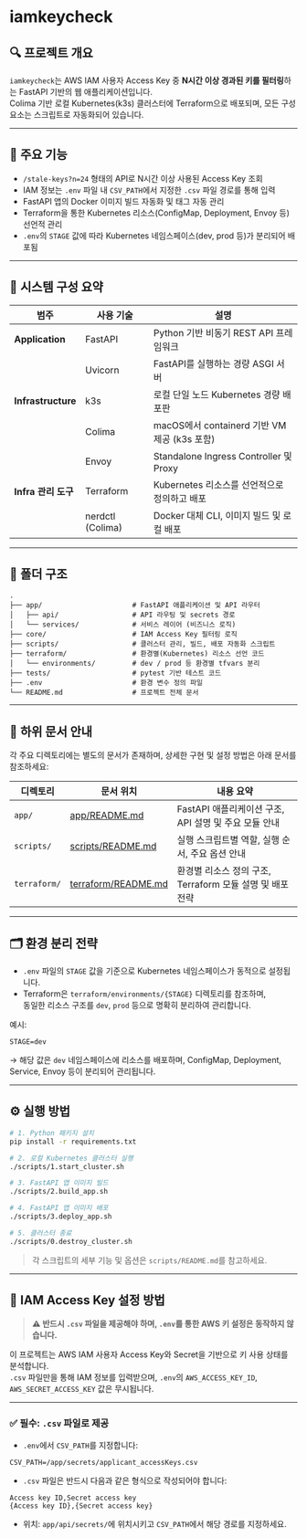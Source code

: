# iamkeycheck

## 🔍 프로젝트 개요

`iamkeycheck`는 AWS IAM 사용자 Access Key 중 **N시간 이상 경과된 키를 필터링**하는 FastAPI 기반의 웹 애플리케이션입니다.  
Colima 기반 로컬 Kubernetes(k3s) 클러스터에 Terraform으로 배포되며, 모든 구성 요소는 스크립트로 자동화되어 있습니다.

---

## 🎯 주요 기능

- `/stale-keys?n=24` 형태의 API로 N시간 이상 사용된 Access Key 조회
- IAM 정보는 `.env` 파일 내 `CSV_PATH`에서 지정한 `.csv` 파일 경로를 통해 입력
- FastAPI 앱의 Docker 이미지 빌드 자동화 및 태그 자동 관리
- Terraform을 통한 Kubernetes 리소스(ConfigMap, Deployment, Envoy 등) 선언적 관리
- `.env`의 `STAGE` 값에 따라 Kubernetes 네임스페이스(dev, prod 등)가 분리되어 배포됨

---

## 🧱 시스템 구성 요약

| 범주             | 사용 기술         | 설명 |
|------------------|------------------|------|
| **Application**  | FastAPI          | Python 기반 비동기 REST API 프레임워크 |
|                  | Uvicorn          | FastAPI를 실행하는 경량 ASGI 서버 |
| **Infrastructure** | k3s              | 로컬 단일 노드 Kubernetes 경량 배포판 |
|                  | Colima           | macOS에서 containerd 기반 VM 제공 (k3s 포함) |
|                  | Envoy            | Standalone Ingress Controller 및 Proxy |
| **Infra 관리 도구** | Terraform        | Kubernetes 리소스를 선언적으로 정의하고 배포 |
|                  | nerdctl (Colima) | Docker 대체 CLI, 이미지 빌드 및 로컬 배포 |

---

## 📁 폴더 구조

```
.
├── app/                      # FastAPI 애플리케이션 및 API 라우터
│   ├── api/                  # API 라우팅 및 secrets 경로
│   └── services/             # 서비스 레이어 (비즈니스 로직)
├── core/                     # IAM Access Key 필터링 로직
├── scripts/                  # 클러스터 관리, 빌드, 배포 자동화 스크립트
├── terraform/                # 환경별(Kubernetes) 리소스 선언 코드
│   └── environments/         # dev / prod 등 환경별 tfvars 분리
├── tests/                    # pytest 기반 테스트 코드
├── .env                      # 환경 변수 정의 파일
└── README.md                 # 프로젝트 전체 문서
```

---

## 📘 하위 문서 안내

각 주요 디렉토리에는 별도의 문서가 존재하며, 상세한 구현 및 설정 방법은 아래 문서를 참조하세요:

| 디렉토리   | 문서 위치             | 내용 요약 |
|------------|------------------------|-----------|
| `app/`     | [app/README.md](app/README.md)        | FastAPI 애플리케이션 구조, API 설명 및 주요 모듈 안내 |
| `scripts/` | [scripts/README.md](scripts/README.md)    | 실행 스크립트별 역할, 실행 순서, 주요 옵션 안내 |
| `terraform/` | [terraform/README.md](terraform/README.md) | 환경별 리소스 정의 구조, Terraform 모듈 설명 및 배포 전략 |

---

## 🗂 환경 분리 전략

- `.env` 파일의 `STAGE` 값을 기준으로 Kubernetes 네임스페이스가 동적으로 설정됩니다.
- Terraform은 `terraform/environments/{STAGE}` 디렉토리를 참조하며,  
  동일한 리소스 구조를 `dev`, `prod` 등으로 명확히 분리하여 관리합니다.

예시:

```dotenv
STAGE=dev
```

→ 해당 값은 `dev` 네임스페이스에 리소스를 배포하며, ConfigMap, Deployment, Service, Envoy 등이 분리되어 관리됩니다.

---

## ⚙️ 실행 방법

```bash
# 1. Python 패키지 설치
pip install -r requirements.txt

# 2. 로컬 Kubernetes 클러스터 실행
./scripts/1.start_cluster.sh

# 3. FastAPI 앱 이미지 빌드
./scripts/2.build_app.sh

# 4. FastAPI 앱 이미지 배포
./scripts/3.deploy_app.sh

# 5. 클러스터 종료
./scripts/0.destroy_cluster.sh

```

> 각 스크립트의 세부 기능 및 옵션은 `scripts/README.md`를 참고하세요.

---

## 🔐 IAM Access Key 설정 방법

> **⚠️ 반드시 `.csv` 파일을 제공해야 하며, `.env`를 통한 AWS 키 설정은 동작하지 않습니다.**

이 프로젝트는 AWS IAM 사용자 Access Key와 Secret을 기반으로 키 사용 상태를 분석합니다.  
`.csv` 파일만을 통해 IAM 정보를 입력받으며, `.env`의 `AWS_ACCESS_KEY_ID`, `AWS_SECRET_ACCESS_KEY` 값은 무시됩니다.

---

### ✅ 필수: `.csv` 파일로 제공

- `.env`에서 `CSV_PATH`를 지정합니다:

```dotenv
CSV_PATH=/app/secrets/applicant_accessKeys.csv
```

- `.csv` 파일은 반드시 다음과 같은 형식으로 작성되어야 합니다:

```csv
Access key ID,Secret access key
{Access key ID},{Secret access key}
```

- 위치: `app/api/secrets/`에 위치시키고 `CSV_PATH`에서 해당 경로를 지정하세요.